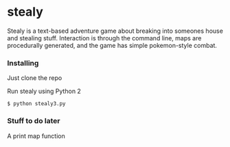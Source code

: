 # stealy

Stealy is a text-based adventure game about breaking into someones house and stealing stuff. 
Interaction is through the command line, maps are procedurally generated, and the game has simple pokemon-style combat.

### Installing
Just clone the repo

Run stealy using Python 2

`$ python stealy3.py`

### Stuff to do later
A print map function
